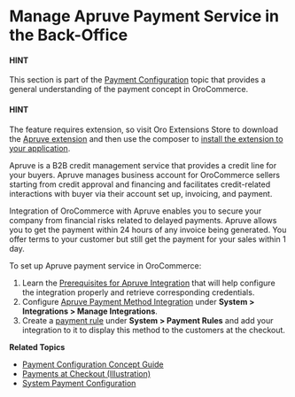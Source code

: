 <a id="user-guide-payment-payment-providers-overview-apruve"></a>

# Manage Apruve Payment Service in the Back-Office

#### HINT
This section is part of the [Payment Configuration](../../../../../concept-guides/payment-configuration/index.md#user-guide-payment) topic that provides a general understanding of the payment concept in OroCommerce.

#### HINT
The feature requires extension, so visit Oro Extensions Store to download the <a href="https://marketplace.oroinc.com/orocommerce/extension/orocommerce-and-apruve-integration/" target="_blank">Apruve extension</a> and then use the composer to [install the extension to your application](../../../../../../backend/extension/install-extension.md#cookbook-extensions-composer).

Apruve is a B2B credit management service that provides a credit line for your buyers. Apruve manages business account for OroCommerce sellers starting from credit approval and financing and facilitates credit-related interactions with buyer via their account set up, invoicing, and payment.

Integration of OroCommerce with Apruve enables you to secure your company from financial risks related to delayed payments. Apruve allows you to get the payment within 24 hours of any invoice being generated. You offer terms to your customer but still get the payment for your sales within 1 day.

To set up Apruve payment service in OroCommerce:

1. Learn the [Prerequisites for Apruve Integration](apruve-prerequisites.md#user-guide-payment-prerequisites-apruve) that will help configure the integration properly and retrieve corresponding credentials.
2. Configure [Apruve Payment Method Integration](apruve-integration.md#user-guide-payment-configuration-payment-method-integration-apruve) under **System > Integrations > Manage Integrations**.
3. Create a [payment rule](../../../payment-rules/index.md#sys-payment-rules) under **System > Payment Rules** and add your integration to it to display this method to the customers at the checkout.

**Related Topics**

* [Payment Configuration Concept Guide](../../../../../concept-guides/payment-configuration/index.md#user-guide-payment)
* [Payments at Checkout (Illustration)](../checkout/index.md#doc-payment-checkout)
* [System Payment Configuration](../../../configuration/commerce/payment/index.md#configuration-guide-commerce-configuration-payment)
